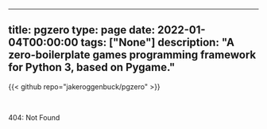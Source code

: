 
---
title: pgzero
type: page
date: 2022-01-04T00:00:00
tags: ["None"]
description: "A zero-boilerplate games programming framework for Python 3, based on Pygame."
---

{{< github repo="jakeroggenbuck/pgzero" >}}

<br>

404: Not Found